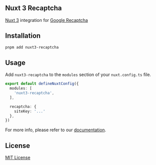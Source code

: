 <!-- ![nuxt3-recaptcha](https://raw.githubusercontent.com/arashsheyda/nuxt3-recaptcha/main/playground/public/social-card.jpg) -->

## Nuxt 3 Recaptcha

[Nuxt 3](https://nuxt.com/) integration for [Google Recaptcha](https://www.google.com/recaptcha/about/)


## Installation

```bash
pnpm add nuxt3-recaptcha
```

## Usage

Add `nuxt3-recaptcha` to the `modules` section of your `nuxt.config.ts` file.

```ts
export default defineNuxtConfig({
  modules: [
    'nuxt3-recaptcha',
  ],

  recaptcha: {
    siteKey: '...'
  },
})
```

For more info, please refer to our [documentation](https://docs.arashsheyda.me/nuxt3-recaptcha).

## License

[MIT License](./LICENSE)
